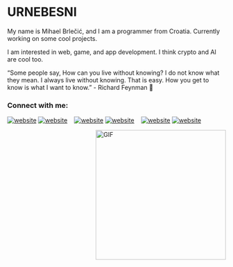 # URNEBESNI 

My name is Mihael Brlečić, and I am a programmer from Croatia. Currently working on some cool projects.

I am interested in web, game, and app development. I think crypto and AI are cool too.

“Some people say, How can you live without knowing? I do not know what they mean. I always live without knowing. That is easy. How you get to know is what I want to know.” - Richard Feynman 🤷

### Connect with me:

[![website](<img width="512" height="512" alt="image" src="https://github.com/user-attachments/assets/a72c2116-ad2f-4e47-bd58-7fe33a360501" />
)](https://twitter.com/urnebini#gh-light-mode-only)
[![website](<img width="512" height="512" alt="image" src="https://github.com/user-attachments/assets/3a5c5220-6c61-40aa-a368-752383dab879" />
)](https://twitter.com/urnebini#gh-dark-mode-only)
&nbsp;&nbsp;
[![website](<img width="512" height="512" alt="image" src="https://github.com/user-attachments/assets/4190151f-36d1-458e-80c4-b06036ed10d2" />
)](https://www.linkedin.com/in/mihael-brle%C4%8Di%C4%87-8547981b9#gh-light-mode-only)
[![website](<img width="512" height="512" alt="image" src="https://github.com/user-attachments/assets/76f60080-9944-44f3-860a-d0aa2a70b5e2" />
)](https://www.linkedin.com/in/mihael-brle%C4%8Di%C4%87-8547981b9/#gh-dark-mode-only)
&nbsp;&nbsp;
[![website](<img width="512" height="512" alt="image" src="https://github.com/user-attachments/assets/9513e10b-f53b-4591-a4dd-9b8a42c150a8" />
)](https://www.instagram.com/mihael_brlecic#gh-light-mode-only)
[![website](<img width="512" height="512" alt="image" src="https://github.com/user-attachments/assets/fa6089b1-960c-422a-b87b-713409742f89" />
)](https://www.instagram.com/mihael_brlecic#gh-dark-mode-only)

<img align="right" alt="GIF" src="https://user-images.githubusercontent.com/47198717/167301263-24a58c0c-27aa-4607-b196-b3c35dc9140e.gif" width="300" height="300" />



